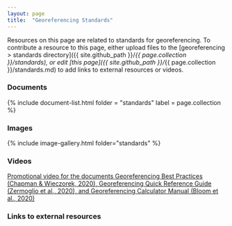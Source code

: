 ```yaml
---
layout: page
title:  "Georeferencing Standards"
---
```


Resources on this page are related to standards for georeferencing. To contribute a resource to this page, either upload files to the [georeferencing > standards directory]({{ site.github_path }}/_{{ page.collection }}/standards), or edit [this page]({{ site.github_path }}/_{{ page.collection }}/standards.md) to add links to external resources or videos.

### Documents

{% include document-list.html folder = "standards" label = page.collection %}

### Images

{% include image-gallery.html folder="standards" %}

### Videos

[Promotional video for the documents Georeferencing Best Practices (Chapman & Wieczorek, 2020), Georeferencing Quick Reference Guide (Zermoglio et al., 2020), and Georeferencing Calculator Manual (Bloom et al., 2020)](https://youtu.be/ssswKJjMUnE)

### Links to external resources
